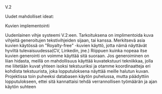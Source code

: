 V.2

Uudet mahdolliset ideat:

Kuvien implementointi

Uudenlainen vihje systeemi V.2:een. Tarkoituksena on implimentoida kuva vihjeitä generoitujen tekstivihjeiden sijaan, tai kanssa. Merkitsevä asia kuvien käytössä on "Royalty-free" -kuvien käyttö, jotta nämä näyttävät hyviltä tulevaisuudessa(CV, Linkedin, jne.)
Riippuen kuinka nopeaa itse kuvien generointi on voimme käyttää sitä suoraan. Jos generoiminen on liian hidasta, meillä on mahdollisuus käyttää kuvatekstuuri tekniikkaa, jolla me liitetään kuvat yhteen isoksi tekstuuriksi ja otamme koordinaatteja eri kohdista tekstuurista, joka lopputuloksena näyttää meille halutun kuvan. Projektissa toin puheeksi databasen käytön puhelussa, mutta päädyttiin lopputulokseen, ettei sitä kannattaisi tehdä verrannollisen työmäärän ja ajan käytön suhteen